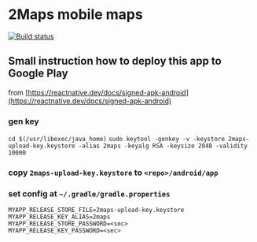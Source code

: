 # 2Maps mobile maps
[![Build status](https://build.appcenter.ms/v0.1/apps/e3fb1400-2fe4-45f4-857c-018be8948c92/branches/master/badge)](https://appcenter.ms)

## Small instruction how to deploy this app to Google Play
from [https://reactnative.dev/docs/signed-apk-android](https://reactnative.dev/docs/signed-apk-android)

### gen key
`cd $(/usr/libexec/java_home)`
`sudo keytool -genkey -v -keystore 2maps-upload-key.keystore -alias 2maps -keyalg RSA -keysize 2048 -validity 10000`

### copy `2maps-upload-key.keystore` to `<repo>/android/app`

### set config at `~/.gradle/gradle.properties`
```
MYAPP_RELEASE_STORE_FILE=2maps-upload-key.keystore
MYAPP_RELEASE_KEY_ALIAS=2maps
MYAPP_RELEASE_STORE_PASSWORD=<sec>
MYAPP_RELEASE_KEY_PASSWORD=<sec>
```
